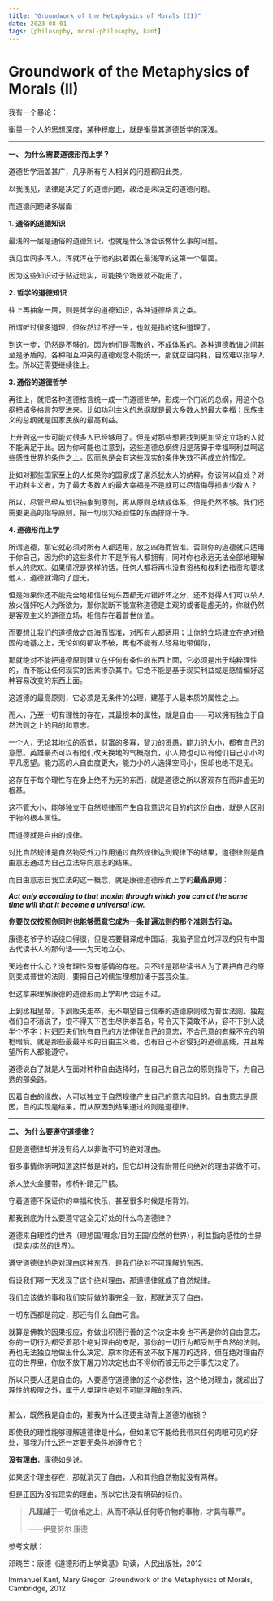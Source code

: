 ```yaml
---
title: "Groundwork of the Metaphysics of Morals (II)"
date: 2023-08-01
tags: [philosophy, moral-philosophy, kant]
---
```


# Groundwork of the Metaphysics of Morals (II)


我有一个暴论：

衡量一个人的思想深度，某种程度上，就是衡量其道德哲学的深浅。

---

**一、 为什么需要道德形而上学？**

道德哲学涵盖甚广，几乎所有与人相关的问题都归此类。

以我浅见，法律是决定了的道德问题，政治是未决定的道德问题。

而道德问题诸多层面：

**1. 通俗的道德知识**

最浅的一层是通俗的道德知识，也就是什么场合该做什么事的问题。

我见世间多浑人，浑就浑在于他的执着困在最浅薄的这第一个层面。

因为这些知识过于贴近现实，可能换个场景就不能用了。

**2. 哲学的道德知识**

往上再抽象一层，则是哲学的道德知识，各种道德格言之类。

所谓听过很多道理，但依然过不好一生，也就是指的这种道理了。

到这一步，仍然是不够的。因为他们是零散的，不成体系的。各种道德教诲之间甚至是矛盾的。各种相互冲突的道德观念不能统一，那就空自内耗，自然难以指导人生。所以还需要继续往上。

**3. 通俗的道德哲学**

再往上，就把各种道德格言统一成一门道德哲学，形成一个门派的总纲，用这个总纲把诸多格言包罗进来。比如功利主义的总纲就是最大多数人的最大幸福；民族主义的总纲就是国家民族的最高利益。

上升到这一步可能对很多人已经够用了。但是对那些想要找到更加坚定立场的人就不能满足于此。因为你可能也注意到，这些道德总纲终归是落脚于幸福啊利益啊这些感性世界的条件之上。因而总是会有这些现实的条件失效不再成立的情况。

比如对那些国家至上的人如果你的国家成了屠杀犹太人的纳粹，你该何以自处？对于功利主义者，为了最大多数人的最大幸福是不是就可以尽情侮辱损害少数人？

所以，尽管已经从知识抽象到原则，再从原则总结成体系，但是仍然不够。我们还需要更高的指导原则，把一切现实经验性的东西排除干净。

**4. 道德形而上学**

所谓道德，那它就必须对所有人都适用，放之四海而皆准。否则你的道德就只适用于你自己，因为你的这些条件并不是所有人都拥有，同时你也永远无法全部地理解他人的悲欢。如果情况是这样的话，任何人都将再也没有资格和权利去指责和要求他人，道德就滑向了虚无。

但是如果你还不能完全地相信任何东西都无对错好坏之分，还不觉得人们可以杀人放火强奸吃人为所欲为，那你就断不能宣称道德是主观的或者是虚无的，你就仍然是客观主义的道德立场，相信存在着普世价值。

而要想让我们的道德放之四海而皆准，对所有人都适用；让你的立场建立在绝对稳固的地基之上，无论如何都攻不破，再也不能有人轻易地带偏你，

那就绝对不能把道德原则建立在任何有条件的东西上面，它必须是出于纯粹理性的，而不能让任何现实的因素掺杂其中。它绝不能是基于现实利益或是感情偏好这种容易改变的东西上面。

这道德的最高原则，它必须是无条件的公理，建基于人最本质的属性之上。

而人，乃至一切有理性的存在，其最根本的属性，就是自由——可以拥有独立于自然法则之上的目的和意志。

一个人，无论其地位的高低，财富的多寡，智力的贤愚，能力的大小，都有自己的意愿。英雄豪杰可以有他们改天换地的气概抱负，小人物也可以有他们自己小小的平凡愿望。能力高的人自由度更大，能力小的人选择空间小，但却也绝不是无。

这存在于每个理性存在身上绝不为无的东西，就是道德之所以客观存在而非虚无的根基。

这不管大小，能够独立于自然规律而产生自我意识和目的的这份自由，就是人区别于物的根本属性。

而道德就是自由的规律。

对比自然规律是自然物受外力作用通过自然规律达到规律下的结果，道德律则是自由意志通过为自己立法导向意志的结果。

而自由意志自我立法的这一概念，就是康德道德形而上学的**最高原则**：

***Act only according to that maxim through which you can at the same time will that it become a universal law.***

**你要仅仅按照你同时也能够愿意它成为一条普遍法则的那个准则去行动。**

康德老爷子的话绕口得很，但是若要翻译成中国话，我脑子里立时浮现的只有中国古代读书人的那句话——为天地立心。

天地有什么心？没有理性没有感情的存在。只不过是那些读书人为了要把自己的原则变成普世的法则，要把自己的儒生理想加诸于芸芸众生。

但这拿来理解康德的道德形而上学却再合适不过。

上到丞相皇帝，下到贩夫走卒，无不期望自己信奉的道德原则成为普世法则。独裁者们自不消说了，恨不得天下苍生尽供奉吾名，号令天下莫敢不从，容不下别人说半个不字；村妇匹夫们也有自己的方法伸张自己的意志，不合己意的有躲不完的明枪暗箭。就是那些最最平和的自由主义者，也有自己不容侵犯的道德底线，并且希望所有人都能遵守。

道德说白了就是人在面对种种自由选择时，在自己为自己立的原则指导下，为自己选的那条路。

因着自由的缘故，人可以独立于自然规律产生自己的意志和目的。自由意志是原因，目的实现是结果，而从原因到结果通过的则是道德律。

---

**二、 为什么要遵守道德律？**

但是道德律却并没有给人以非做不可的绝对理由。

很多事情你明明知道这样做是对的，但它却并没有附带任何绝对的理由非做不可。

杀人放火金腰带，修桥补路无尸骸。

守着道德不保证你的幸福和快乐，甚至很多时候是相背的。

那我到底为什么要遵守这全无好处的什么鸟道德律？

道德来自理性的世界（理想国/理念/目的王国/应然的世界），利益指向感性的世界（现实/实然的世界）。

遵守道德律的绝对理由这种东西，是我们绝对不可理解的东西。

假设我们哪一天发现了这个绝对理由，那道德律就成了自然规律。

我们应该做的事和我们实际做的事完全一致，那就消灭了自由。

一切东西都是前定，那还有什么自由可言。

就算是佛教的因果报应，你做出积德行善的这个决定本身也不再是你的自由意志，你的一切行为都受着那个绝对理由的支配，那你的一切行为都受制于自然的法则，再也无法独立地做出什么决定。原本你还有放不放下屠刀的选择，但在绝对理由存在的世界里，你放不放下屠刀的决定也由不得你而被无形之手事先决定了。

所以只要人还是自由的，人要遵守道德律的这个必然性，这个绝对理由，就超出了理性的极限之外，属于人类理性绝对不可能理解的东西。

---

那么，既然我是自由的，那我为什么还要主动背上道德的枷锁？

即使我的理性能够理解道德律是什么，但如果它不能给我带来任何肉眼可见的好处，那我为什么还一定要无条件地遵守它？

**没有理由**，康德如是说。

如果这个理由存在，那就消灭了自由，人和其他自然物就没有两样。

但是正因为没有现实的理由，所以它也没有明码的标价。

> **凡超越于一切价格之上，从而不承认任何等价物的事物，才具有尊严。**
>
> ——伊曼努尔·康德

参考文献：

邓晓芒：康德《道德形而上学奠基》句读，人民出版社，2012

Immanuel Kant, Mary Gregor: Groundwork of the Metaphysics of Morals, Cambridge, 2012
